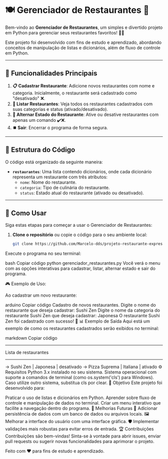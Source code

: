 # 🍽️ Gerenciador de Restaurantes 🍕

Bem-vindo ao **Gerenciador de Restaurantes**, um simples e divertido projeto em Python para gerenciar seus restaurantes favoritos! 🍣🍝

Este projeto foi desenvolvido com fins de estudo e aprendizado, abordando conceitos de manipulação de listas e dicionários, além de fluxo de controle em Python.

---

## 🚀 Funcionalidades Principais

1. **📋 Cadastrar Restaurante**: Adicione novos restaurantes com nome e categoria. Inicialmente, o restaurante será cadastrado como "desativado" ❌.
2. **📜 Listar Restaurantes**: Veja todos os restaurantes cadastrados com suas categorias e status (ativado/desativado).
3. **🔄 Alternar Estado do Restaurante**: Ative ou desative restaurantes com apenas um comando ✔️❌.
4. **⏹️ Sair**: Encerrar o programa de forma segura.

---

## 📂 Estrutura do Código

O código está organizado da seguinte maneira:

- **`restaurantes`**: Uma lista contendo dicionários, onde cada dicionário representa um restaurante com três atributos:
  - `nome`: Nome do restaurante.
  - `categoria`: Tipo de culinária do restaurante.
  - `status`: Estado atual do restaurante (ativado ou desativado).

---

## 🎯 Como Usar

Siga estas etapas para começar a usar o Gerenciador de Restaurantes:

1. **Clone o repositório** ou copie o código para o seu ambiente local:
   ```bash
   git clone https://github.com/Marcelo-dds/projeto-restaurante-express.git
Execute o programa no seu terminal:

bash
Copiar código
python gerenciador_restaurantes.py
Você verá o menu com as opções interativas para cadastrar, listar, alternar estado e sair do programa.

🎮 Exemplo de Uso:

Ao cadastrar um novo restaurante:

arduino
Copiar código
Cadastro de novos restaurantes.
Digite o nome do restaurante que deseja cadastrar: Sushi Zen
Digite o nome da categoria do restaurante Sushi Zen que deseja cadastrar: Japonesa
O restaurante Sushi Zen foi cadastrado com sucesso! 🎉
📊 Exemplo de Saída
Aqui está um exemplo de como os restaurantes cadastrados serão exibidos no terminal:

markdown
Copiar código
***************************
Lista de restaurantes
***************************

-> Sushi Zen           | Japonesa          | desativado
-> Pizza Suprema       | Italiana          | ativado
⚙️ Requisitos
Python 3.x instalado no seu sistema.
Sistema operacional com suporte a comandos de terminal (como os.system('cls') para Windows). Caso utilize outro sistema, substitua cls por clear.
🎯 Objetivo
Este projeto foi desenvolvido para:

Praticar o uso de listas e dicionários em Python.
Aprender sobre fluxo de controle e manipulação de dados no terminal.
Criar um menu interativo que facilite a navegação dentro do programa.
🌟 Melhorias Futuras
🔧 Adicionar persistência de dados com um banco de dados ou arquivos locais.
🖼️ Melhorar a interface do usuário com uma interface gráfica.
🛡️ Implementar validações mais robustas para evitar erros de entrada.
🏆 Contribuições
Contribuições são bem-vindas! Sinta-se à vontade para abrir issues, enviar pull requests ou sugerir novas funcionalidades para aprimorar o projeto.

Feito com ❤️ para fins de estudo e aprendizado.
